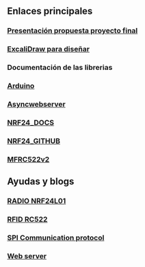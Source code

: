 ## Enlaces principales

### [Presentación propuesta proyecto final](https://docs.google.com/presentation/d/1bKMlcRmh5GXeJk4vJPCC7dJMwXmDPwNT/edit?usp=sharing&ouid=105923081602809082193&rtpof=true&sd=true)

### [ExcaliDraw para diseñar](https://excalidraw.com)

### Documentación de las librerias

### [Arduino](https://www.arduino.cc/reference/en/libraries/)

### [Asyncwebserver](https://github.com/me-no-dev/ESPAsyncWebServer)

### [NRF24_DOCS](https://nrf24.github.io/RF24/)

### [NRF24_GITHUB](https://github.com/nRF24/RF24)

### [MFRC522v2](https://github.com/OSSLibraries/Arduino_MFRC522v2)

## Ayudas y blogs

### [RADIO NRF24L01](https://randomnerdtutorials.com/nrf24l01-2-4ghz-rf-transceiver-module-with-arduino)

### [RFID RC522](https://randomnerdtutorials.com/arduino-time-attendance-system-with-rfid)

### [SPI Communication protocol](https://randomnerdtutorials.com/esp32-spi-communication-arduino)

### [Web server](https://randomnerdtutorials.com/esp32-async-web-server-espasyncwebserver-library/)
